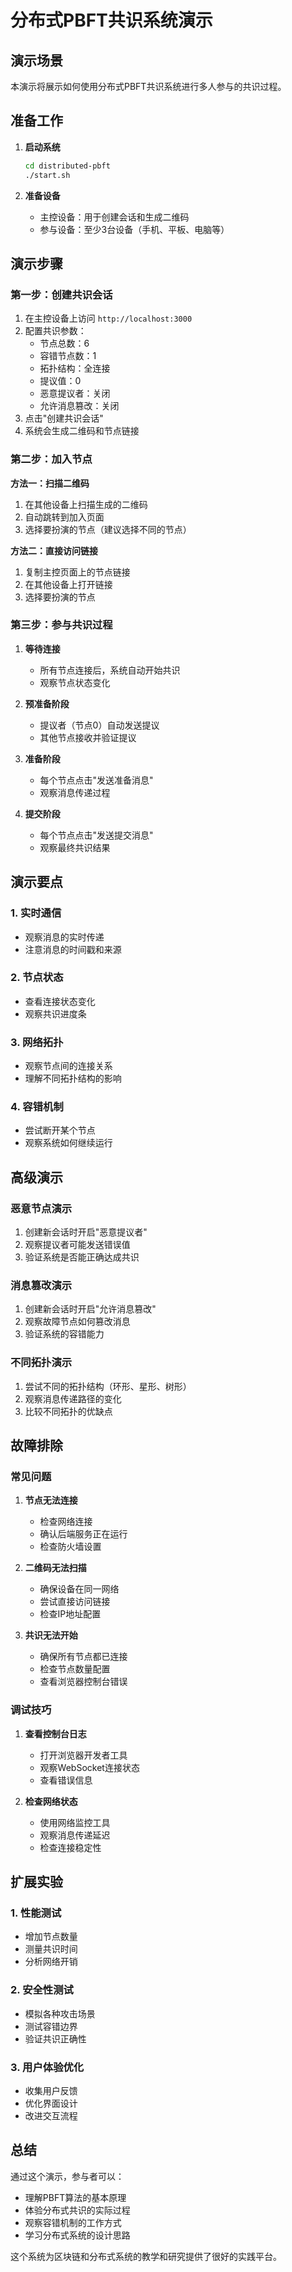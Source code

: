 # 分布式PBFT共识系统演示

## 演示场景

本演示将展示如何使用分布式PBFT共识系统进行多人参与的共识过程。

## 准备工作

1. **启动系统**
   ```bash
   cd distributed-pbft
   ./start.sh
   ```

2. **准备设备**
   - 主控设备：用于创建会话和生成二维码
   - 参与设备：至少3台设备（手机、平板、电脑等）

## 演示步骤

### 第一步：创建共识会话

1. 在主控设备上访问 `http://localhost:3000`
2. 配置共识参数：
   - 节点总数：6
   - 容错节点数：1
   - 拓扑结构：全连接
   - 提议值：0
   - 恶意提议者：关闭
   - 允许消息篡改：关闭
3. 点击"创建共识会话"
4. 系统会生成二维码和节点链接

### 第二步：加入节点

**方法一：扫描二维码**
1. 在其他设备上扫描生成的二维码
2. 自动跳转到加入页面
3. 选择要扮演的节点（建议选择不同的节点）

**方法二：直接访问链接**
1. 复制主控页面上的节点链接
2. 在其他设备上打开链接
3. 选择要扮演的节点

### 第三步：参与共识过程

1. **等待连接**
   - 所有节点连接后，系统自动开始共识
   - 观察节点状态变化

2. **预准备阶段**
   - 提议者（节点0）自动发送提议
   - 其他节点接收并验证提议

3. **准备阶段**
   - 每个节点点击"发送准备消息"
   - 观察消息传递过程

4. **提交阶段**
   - 每个节点点击"发送提交消息"
   - 观察最终共识结果

## 演示要点

### 1. 实时通信
- 观察消息的实时传递
- 注意消息的时间戳和来源

### 2. 节点状态
- 查看连接状态变化
- 观察共识进度条

### 3. 网络拓扑
- 观察节点间的连接关系
- 理解不同拓扑结构的影响

### 4. 容错机制
- 尝试断开某个节点
- 观察系统如何继续运行

## 高级演示

### 恶意节点演示
1. 创建新会话时开启"恶意提议者"
2. 观察提议者可能发送错误值
3. 验证系统是否能正确达成共识

### 消息篡改演示
1. 创建新会话时开启"允许消息篡改"
2. 观察故障节点如何篡改消息
3. 验证系统的容错能力

### 不同拓扑演示
1. 尝试不同的拓扑结构（环形、星形、树形）
2. 观察消息传递路径的变化
3. 比较不同拓扑的优缺点

## 故障排除

### 常见问题

1. **节点无法连接**
   - 检查网络连接
   - 确认后端服务正在运行
   - 检查防火墙设置

2. **二维码无法扫描**
   - 确保设备在同一网络
   - 尝试直接访问链接
   - 检查IP地址配置

3. **共识无法开始**
   - 确保所有节点都已连接
   - 检查节点数量配置
   - 查看浏览器控制台错误

### 调试技巧

1. **查看控制台日志**
   - 打开浏览器开发者工具
   - 观察WebSocket连接状态
   - 查看错误信息

2. **检查网络状态**
   - 使用网络监控工具
   - 观察消息传递延迟
   - 检查连接稳定性

## 扩展实验

### 1. 性能测试
- 增加节点数量
- 测量共识时间
- 分析网络开销

### 2. 安全性测试
- 模拟各种攻击场景
- 测试容错边界
- 验证共识正确性

### 3. 用户体验优化
- 收集用户反馈
- 优化界面设计
- 改进交互流程

## 总结

通过这个演示，参与者可以：
- 理解PBFT算法的基本原理
- 体验分布式共识的实际过程
- 观察容错机制的工作方式
- 学习分布式系统的设计思路

这个系统为区块链和分布式系统的教学和研究提供了很好的实践平台。 